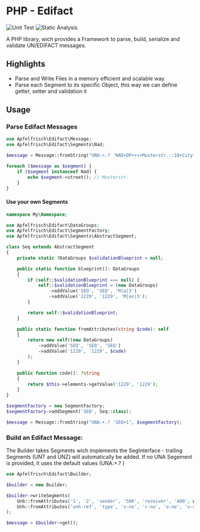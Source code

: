 # PHP - Edifact

![Unit Test](https://github.com/Apfelfrisch/Edifact/actions/workflows/phpunit.yml/badge.svg)
![Static Analysis](https://github.com/Apfelfrisch/Edifact/actions/workflows/psalm.yml/badge.svg)

A PHP library, wich provides a Framework to parse, build, serialize and validate UN/EDIFACT messages.

## Highlights
* Parse and Write Files in a memory efficient and scalable way 
* Parse each Segment to its specific Object, this way we can define getter, setter and validation it

## Usage

### Parse Edifact Messages

```php
use Apfelfrisch\Edifact\Message;
use Apfelfrisch\Edifact\Segments\Nad;

$message = Message::fromString("UNA:+.? 'NAD+DP++++Musterstr.::10+City++12345+DE");

foreach ($message as $segment) {
    if ($segment instanceof Nad) {
        echo $segment->street(); // Musterstr.
    }
}
```

#### Use your own Segments

```php
namespace My\Namespace;

use Apfelfrisch\Edifact\DataGroups;
use Apfelfrisch\Edifact\SegmentFactory;
use Apfelfrisch\Edifact\Segments\AbstractSegment;

class Seq extends AbstractSegment
{
    private static ?DataGroups $validationBlueprint = null;

    public static function blueprint(): DataGroups
    {
        if (self::$validationBlueprint === null) {
            self::$validationBlueprint = (new DataGroups)
                ->addValue('SEQ', 'SEQ', 'M|a|3')
                ->addValue('1229', '1229', 'M|an|3');
        }

        return self::$validationBlueprint;
    }

    public static function fromAttributes(string $code): self
    {
        return new self((new DataGroups)
            ->addValue('SEQ', 'SEQ', 'SEQ')
            ->addValue('1229', '1229', $code)
        );
    }

    public function code(): ?string
    {
        return $this->elements->getValue('1229', '1229');
    }
}

$segmentFactory = new SegmentFactory;
$segmentFactory->addSegment('SEQ', Seq::class);

$message = Message::fromString("UNA:+.? 'SEQ+1", $segmentFactory);
```


### Build an Edifact Message:

The Builder takes Segments wich implements the SegInterface - trailing Segments (UNT and UNZ) will automatically be added. 
If no UNA Segement is provided, it uses the default values (UNA:+.? )

```php
use Apfelfrisch\Edifact\Builder;

$builder = new Builder;

$builder->writeSegments(
    Unb::fromAttributes('1', '2', 'sender', '500', 'receiver', '400', new DateTime('2021-01-01 12:01:01'), 'unb-ref'),
    Unh::fromAttributes('unh-ref', 'type', 'v-no', 'r-no', 'o-no', 'o-co')
);

$message = $builder->get();
```
